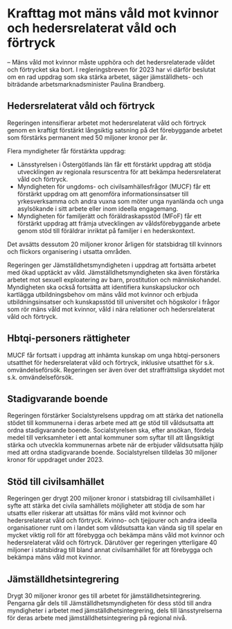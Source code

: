 # Krafttag mot mäns våld mot kvinnor och hedersrelaterat våld och förtryck

– Mäns våld mot kvinnor måste upphöra och det hedersrelaterade våldet och förtrycket ska bort. I regleringsbreven för 2023 har vi därför beslutat om en rad uppdrag som ska stärka arbetet, säger jämställdhets- och biträdande arbetsmarknadsminister Paulina Brandberg.

## Hedersrelaterat våld och förtryck

Regeringen intensifierar arbetet mot hedersrelaterat våld och förtryck genom en kraftigt förstärkt långsiktig satsning på det förebyggande arbetet som förstärks permanent med 50 miljoner kronor per år.

Flera myndigheter får förstärkta uppdrag:

* Länsstyrelsen i Östergötlands län får ett förstärkt uppdrag att stödja utvecklingen av regionala resurscentra för att bekämpa hedersrelaterat våld och förtryck.
* Myndigheten för ungdoms- och civilsamhällesfrågor (MUCF) får ett förstärkt uppdrag om att genomföra informationsinsatser till yrkesverksamma och andra vuxna som möter unga nyanlända och unga asylsökande i sitt arbete eller inom ideella engagemang.
* Myndigheten för familjerätt och föräldraskapsstöd (MFoF) får ett förstärkt uppdrag att främja utvecklingen av våldsförebyggande arbete genom stöd till föräldrar inriktat på familjer i en hederskontext.

Det avsätts dessutom 20 miljoner kronor årligen för statsbidrag till kvinnors och flickors organisering i utsatta områden.

Regeringen ger Jämställdhetsmyndigheten i uppdrag att fortsätta arbetet med ökad upptäckt av våld. Jämställdhetsmyndigheten ska även förstärka arbetet mot sexuell exploatering av barn, prostitution och människohandel. Myndigheten ska också fortsätta att identifiera kunskapsluckor och kartlägga utbildningsbehov om mäns våld mot kvinnor och erbjuda utbildningsinsatser och kunskapsstöd till universitet och högskolor i frågor som rör mäns våld mot kvinnor, våld i nära relationer och hedersrelaterat våld och förtryck.

## Hbtqi-personers rättigheter

MUCF får fortsatt i uppdrag att inhämta kunskap om unga hbtqi-personers utsatthet för hedersrelaterat våld och förtryck, inklusive utsatthet för s.k. omvändelseförsök. Regeringen ser även över det straffrättsliga skyddet mot s.k. omvändelseförsök.

## Stadigvarande boende

Regeringen förstärker Socialstyrelsens uppdrag om att stärka det nationella stödet till kommunerna i deras arbete med att ge stöd till våldsutsatta att ordna stadigvarande boende. Socialstyrelsen ska, efter ansökan, fördela medel till verksamheter i ett antal kommuner som syftar till att långsiktigt stärka och utveckla kommunernas arbete när de erbjuder våldsutsatta hjälp med att ordna stadigvarande boende. Socialstyrelsen tilldelas 30 miljoner kronor för uppdraget under 2023.

## Stöd till civilsamhället

Regeringen ger drygt 200 miljoner kronor i statsbidrag till civilsamhället i syfte att stärka det civila samhällets möjligheter att stödja de som har utsatts eller riskerar att utsättas för mäns våld mot kvinnor och hedersrelaterat våld och förtryck. Kvinno- och tjejjourer och andra ideella organisationer runt om i landet som våldsutsatta kan vända sig till spelar en mycket viktig roll för att förebygga och bekämpa mäns våld mot kvinnor och hedersrelaterat våld och förtryck. Därutöver ger regeringen ytterligare 40 miljoner i statsbidrag till bland annat civilsamhället för att förebygga och bekämpa mäns våld mot kvinnor.

## Jämställdhetsintegrering

Drygt 30 miljoner kronor ges till arbetet för jämställdhetsintegrering. Pengarna går dels till Jämställdhetsmyndigheten för dess stöd till andra myndigheter i arbetet med jämställdhetsintegrering, dels till länsstyrelserna för deras arbete med jämställdhetsintegrering på regional nivå.
